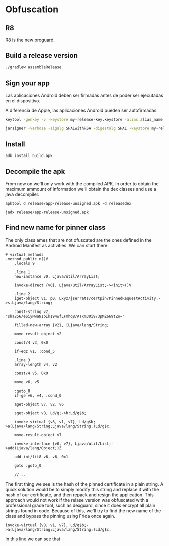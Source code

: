 # Obfuscation

## R8

R8 is the new proguard.

## Build a release version

```bash
./gradlew assembleRelease
```

## Sign your app

Las aplicaciones Android deben ser firmadas antes de poder ser ejecutadas en el dispositivo.

A diferencia de Apple, las aplicaciones Android pueden ser autofirmadas.

```bash
keytool -genkey -v -keystore my-release-key.keystore -alias alias_name -keyalg RSA -keysize 2048 -validity 10000
```

```bash
jarsigner -verbose -sigalg SHA1withRSA -digestalg SHA1 -keystore my-release-key.keystore my_application.apk alias_name
```

## Install

```bash
adb install build.apk
```

## Decompile the apk

From now on we'll only work with the compiled APK. In order to obtain the maximum ammount of information we'll obtain the dex classes and use a java decompiler.

```console
apktool d release/app-release-unsigned.apk -d releasedex
```

```console
jadx release/app-release-unsigned.apk
```

## Find new name for pinner class

The only class ames that are not ofuscated are the ones defined in the Android Manifest as activities. We can start there:

```dalvik
# virtual methods
.method public n()V
    .locals 9

    .line 1
    new-instance v0, Ljava/util/ArrayList;

    invoke-direct {v0}, Ljava/util/ArrayList;-><init>()V

    .line 2
    iget-object v1, p0, Lxyz/jserrats/certpin/PinnedRequestActivity;->s:Ljava/lang/String;

    const-string v2, "sha256/eSiyNwaNIbIkI94wfLFmhq8/ATxm30i973pMZ669tZo="

    filled-new-array {v2}, [Ljava/lang/String;

    move-result-object v2

    const/4 v3, 0x0

    if-eqz v1, :cond_5

    .line 3
    array-length v4, v2

    const/4 v5, 0x0

    move v6, v5

    :goto_0
    if-ge v6, v4, :cond_0

    aget-object v7, v2, v6

    sget-object v8, Ld/g;->b:Ld/g$b;

    invoke-virtual {v8, v1, v7}, Ld/g$b;->a(Ljava/lang/String;Ljava/lang/String;)Ld/g$c;

    move-result-object v7

    invoke-interface {v0, v7}, Ljava/util/List;->add(Ljava/lang/Object;)Z

    add-int/lit8 v6, v6, 0x1

    goto :goto_0

    //...
```

The first thing we see is the hash of the pinned certificate in a plain string. A quick solution would be to simply modify this string and replace it with the hash of our certificate, and then repack and resign the application. This approach would not work if the relase version was obfuscated with a professional grade tool, such as dexguard, since it does encrypt all plain strings found in code. Because of this, we'll try to find the new name of the class and bypass the pinning using Frida once again.

```dalvik
invoke-virtual {v8, v1, v7}, Ld/g$b;->a(Ljava/lang/String;Ljava/lang/String;)Ld/g$c;
```

In this line we can see that 